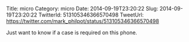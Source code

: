 Title: micro
Category: micro
Date: 2014-09-19T23:20:22
Slug: 2014-09-19T23:20:22
TwitterId: 513105346366570498
TweetUrl: https://twitter.com/mark_philpot/status/513105346366570498

Just want to know if a case is required on this phone.